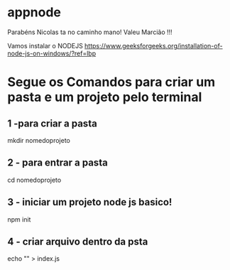 # appnode
Parabéns Nicolas ta no caminho mano!
Valeu Marcião !!!

Vamos instalar o NODEJS
https://www.geeksforgeeks.org/installation-of-node-js-on-windows/?ref=lbp



# Segue os Comandos para criar um pasta e um projeto pelo terminal
## 1 -para criar a pasta
mkdir nomedoprojeto

## 2 - para entrar a pasta
cd nomedoprojeto

## 3 - iniciar um projeto node js basico!
npm init

## 4 - criar arquivo dentro da psta
echo "" > index.js